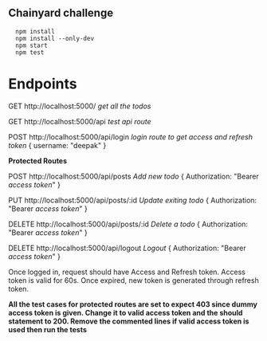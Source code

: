 ## Chainyard challenge

```
  npm install
  npm install --only-dev
  npm start
  npm test
```

# Endpoints

GET http://localhost:5000/  *get all the todos*

GET http://localhost:5000/api  *test api route*

POST http://localhost:5000/api/login  *login route to get access and refresh token*
{
  username: "deepak"
}

**Protected Routes** 

POST http://localhost:5000/api/posts *Add new todo*
{
  Authorization: "Bearer *access token*"
}

PUT http://localhost:5000/api/posts/:id *Update exiting todo*
{
  Authorization: "Bearer *access token*"
}

DELETE http://localhost:5000/api/posts/:id *Delete a todo*
{
  Authorization: "Bearer *access token*"
}

DELETE http://localhost:5000/api/logout *Logout*
{
  Authorization: "Bearer *access token*"
}

Once logged in, request should have Access and Refresh token. Access token is valid for 60s. Once expired, new token is generated through refresh token.

**All the test cases for protected routes are set to expect 403 since dummy access token is given. Change it to valid access token and the should statement to 200. Remove the commented lines if valid access token is used then run the tests**